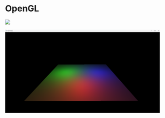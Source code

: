 # OpenGL

![](https://github.com/Sander-Jannes/OpenGL/blob/main/demo.gif)

![](https://github.com/Sander-Jannes/OpenGL/blob/main/lights.png)
